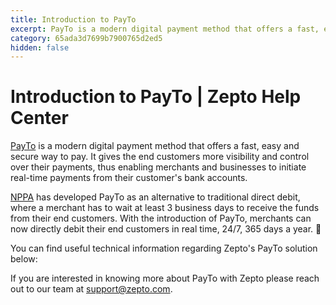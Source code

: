 ```yaml
---
title: Introduction to PayTo
excerpt: PayTo is a modern digital payment method that offers a fast, easy and secure way to pay
category: 65ada3d7699b7900765d2ed5
hidden: false
---
```


# Introduction to PayTo | Zepto Help Center
[PayTo](https://www.zepto.com.au/npp/payto/) is a modern digital payment method that offers a fast, easy and secure way to pay. It gives the end customers more visibility and control over their payments, thus enabling merchants and businesses to initiate real-time payments from their customer's bank accounts.

[NPPA](https://nppa.com.au/payto/) has developed PayTo as an alternative to traditional direct debit, where a merchant has to wait at least 3 business days to receive the funds from their end customers. With the introduction of PayTo, merchants can now directly debit their end customers in real time, 24/7, 365 days a year. 🚀

You can find useful technical information regarding Zepto's PayTo solution below:

If you are interested in knowing more about PayTo with Zepto please reach out to our team at [support@zepto.com](mailto:support@zepto.com).
